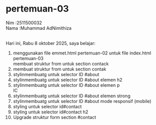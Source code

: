 # pertemuan-03

Nim :2511500032<br>
Nama :Muhammad AdNimithiza<br><br>

Hari ini, Rabu 8 oktober 2025, saya belajar:
<ol>
<li>menggunakan file emmet.html pertemuan-02 untuk file index.html pertemuan-03</li>membuat struktur from untuk section contack</li>
<li>membuat struktur from untuk section contak</li>
<li> stylinmembuatg untuk selector ID #about</li>
<li> stylinmembuatg untuk selector ID #about elemen h2</li>
<li> stylinmembuatg untuk selector ID #about elemen p</li>
lC<li> stylinmembuatg untuk selector ID #about elemen strong</li>
<li> stylinmembuatg untuk selector ID #about mode responsif (mobile)</li>
<li> styling untuk selector id#contact</li>
<li> styling untuk selector id#contact h2</li>
<li>Upgrade struktur form section #contact</il>
</ol>

